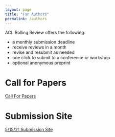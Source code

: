 ```yaml
---
layout: page
title: "For Authors"
permalink: /authors
---
```


ACL Rolling Review offers the following:
* a monthly submission deadline
* receive reviews in a month
* revise and resubmit as needed
* one click to submit to a conference or workshop
* optional anonymous preprint

# Call for Papers

[Call For Papers](https://aclrollingreview.org/cfp)

# Submission Site

[5/15/21 Submission Site](https://openreview.net/group?id=aclweb.org/ACL/ARR/2021/May)
